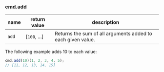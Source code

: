 ### cmd.add

| name        | return value  | description   |
|-------------|---------------|---------------|
| `add`       | [`100`, ...]  | Returns the sum of all arguments added to each given value. |

The following example adds 10 to each value:

```js
cmd.add(10)(1, 2, 3, 4, 5);
// [11, 12, 13, 14, 15]
```

